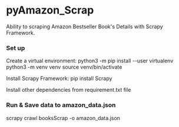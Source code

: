 # pyAmazon_Scrap

Ability to scraping Amazon Bestseller Book's Details with Scrapy Framework.


### Set up
Create a virtual environment:
python3 -m pip install --user virtualenv
python3 -m venv venv
source venv/bin/activate

Install Scrapy Framework:
pip install Scrapy

Install other dependencies from requirement.txt file

### Run & Save data to amazon_data.json
scrapy crawl booksScrap -o amazon_data.json
